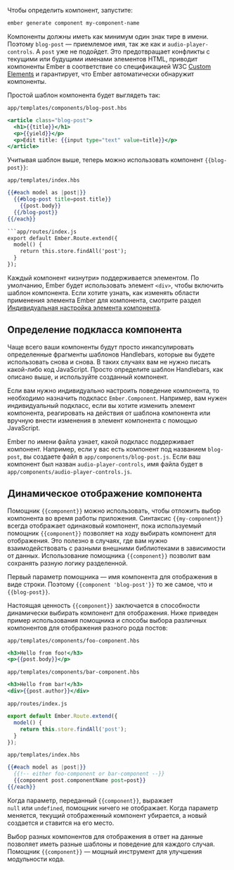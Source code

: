 Чтобы определить компонент, запустите:

```bash
ember generate component my-component-name
```

Компоненты должны иметь как минимум один знак тире в имени. Поэтому `blog-post` — приемлемое имя, так же как и `audio-player-controls`. А `post` уже не подойдет. Это предотвращает конфликты с текущими или будущими именами  элементов HTML, приводит компоненты Ember в соответствие со спецификацией W3C [Custom Elements](https://dvcs.w3.org/hg/webcomponents/raw-file/tip/spec/custom/index.html) и гарантирует, что Ember автоматически обнаружит компоненты.

Простой шаблон компонента будет выглядеть так:

`app/templates/components/blog-post.hbs`
```hbs
<article class="blog-post">
  <h1>{{title}}</h1>
  <p>{{yield}}</p>
  <p>Edit title: {{input type="text" value=title}}</p>
</article>
```

Учитывая шаблон выше, теперь можно использовать компонент `{{blog-post}}`:

`app/templates/index.hbs`
```hbs
{{#each model as |post|}}
  {{#blog-post title=post.title}}
    {{post.body}}
  {{/blog-post}}
{{/each}}

```app/routes/index.js
export default Ember.Route.extend({
  model() {
    return this.store.findAll('post');
  }
});
```

Каждый компонент «изнутри» поддерживается элементом. По умолчанию, Ember будет использовать элемент `<div>`, чтобы включить шаблон компонента. Если хотите узнать, как изменять области применения элемента Ember для компонента, смотрите раздел [Индивидуальная настройка элемента компонента](http://emjs.ru/v2/components/customizing-a-components-element/).

## Определение подкласса компонента

Чаще всего ваши компоненты будут просто инкапсулировать определенные фрагменты шаблонов Handlebars, которые вы будете использовать снова и снова. В таких случаях вам не нужно писать какой-либо код JavaScript. Просто определите шаблон Handlebars, как описано выше, и используйте созданный компонент.

Если вам нужно индивидуально настроить поведение компонента, то необходимо назначить подкласс `Ember.Component`. Например, вам нужен индивидуальный подкласс, если вы хотите изменить элемент компонента, реагировать на действия от шаблона компонента или вручную внести изменения в элемент компонента с помощью JavaScript.

Ember по имени файла узнает, какой подкласс поддерживает компонент. Например, если у вас есть компонент под названием `blog-post`, вы создаете файл в `app/components/blog-post.js`. Если ваш компонент был назван `audio-player-controls`, имя файла будет в `app/components/audio-player-controls.js`.

## Динамическое отображение компонента

Помощник `{{component}}` можно использовать, чтобы отложить выбор компонента во время работы приложения. Синтаксис `{{my-component}}` всегда отображает одинаковый компонент, пока используемый помощник `{{component}}` позволяет на ходу выбирать компонент для отображения. Это полезно в случаях, где вам нужно взаимодействовать с разными внешними библиотеками в зависимости от данных. Использование помощника `{{component}}` позволит вам сохранять разную логику разделенной.

Первый параметр помощника — имя компонента для отображения в виде строки. Поэтому `{{component 'blog-post'}}` то же самое, что и `{{blog-post}}`.

Настоящая ценность `{{component}}` заключается в способности динамически выбирать компонент для отображения. Ниже приведен пример использования помощника и способы выбора различных компонентов для отображения разного рода постов:

`app/templates/components/foo-component.hbs`
```hbs
<h3>Hello from foo!</h3>
<p>{{post.body}}</p>
```

`app/templates/components/bar-component.hbs`
```hbs
<h3>Hello from bar!</h3>
<div>{{post.author}}</div>
```

`app/routes/index.js`
```js
export default Ember.Route.extend({
  model() {
    return this.store.findAll('post');
  }
});
```

`app/templates/index.hbs`
```hbs
{{#each model as |post|}}
  {{!-- either foo-component or bar-component --}}
  {{component post.componentName post=post}}
{{/each}}
```

Когда параметр, переданный `{{component}}`, выражает `null` или `undefined`, помощник ничего не отображает. Когда параметр меняется, текущий отображенный компонент убирается, а новый создается и ставится на его место.

Выбор разных компонентов для отображения в ответ на данные позволяет иметь разные шаблоны и поведение для каждого случая. Помощник `{{component}}` — мощный инструмент для улучшения модульности кода.